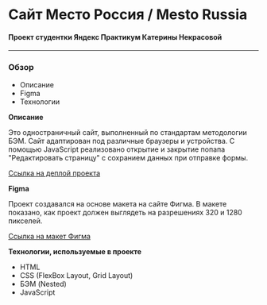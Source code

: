 # Сайт Место Россия / Mesto Russia
#### Проект студентки Яндекс Практикум Катерины Некрасовой
-----
### Обзор
* Описание
* Figma
* Технологии

**Описание**

Это одностраничный сайт, выполненный по стандартам методологии БЭМ. Сайт адаптирован под различные браузеры и устройства. С помощью JavaScript реализовано открытие и закрытие попапа "Редактировать страницу" с сохранием данных при отправке формы.

[Ссылка на деплой проекта](https://californikate.github.io/mesto/)

**Figma**

Проект создавался на основе макета на сайте Фигма. В макете показано, как проект должен выглядеть на разрешениях 320 и 1280 пикселей.

[Ссылка на макет Фигма](https://www.figma.com/file/2cn9N9jSkmxD84oJik7xL7/JavaScript.-Sprint-4?node-id=28212%3A212&t=Yk0Bv0tBWoKALTS9-0)

**Технологии, используемые в проекте**

* HTML
* CSS (FlexBox Layout, Grid Layout)
* БЭМ (Nested)
* JavaScript